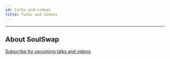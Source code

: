 ```yaml
---
id: talks-and-videos
title: Talks and Videos
---
```


---

## About SoulSwap
[Subscribe for upcoming talks and videos](https://www.youtube.com/@0xBuns)

<!-- <iframe width="675" height="380" src="https://www.youtube.com/embed" frameborder="0" allow="accelerometer; autoplay; encrypted-media; gyroscope; picture-in-picture" allowfullscreen></iframe> -->

<!-- ## How to Farm Soul
<iframe width="675" height="380" src="https://www.youtube.com/embed" frameborder="0" allow="accelerometer; autoplay; encrypted-media; gyroscope; picture-in-picture" allowfullscreen></iframe> -->
